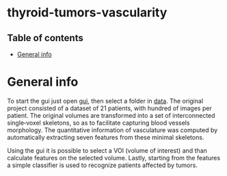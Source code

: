 # thyroid-tumors-vascularity

## Table of contents
* [General info](#general-info)

# General info
To start the gui just open [gui](https://github.com/Ste29/thyroid-tumors-vascularity/blob/master/Script%20GUI/GUI_BDS3.mlapp), then select a folder in [data](https://github.com/Ste29/thyroid-tumors-vascularity/tree/master/Data).
The original project consisted of a dataset of 21 patients, with hundred of images per patient. The original volumes are transformed into a set of interconnected single‐voxel skeletons, so as to facilitate capturing blood vessels morphology. The quantitative information of vasculature was computed by automatically extracting seven features from these minimal skeletons.

Using the gui it is possible to select a VOI (volume of interest) and than calculate features on the selected volume. Lastly, starting from the features a simple classifier is used to recognize patients affected by tumors.
